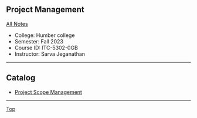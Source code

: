 ## Project Management

[All Notes](../../index.md)

- College: Humber college
- Semester: Fall 2023
- Course ID: ITC-5302-0GB
- Instructor: Sarva Jeganathan

---

## Catalog

- [Project Scope Management](./scope_mgnt.md)

---

[Top](#project-management)
